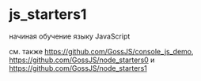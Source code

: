 # js_starters1
начиная обучение языку JavaScript

см. также https://github.com/GossJS/console_js_demo, https://github.com/GossJS/node_starters0 и https://github.com/GossJS/node_starters1
